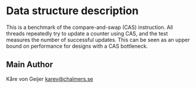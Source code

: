 # Data structure description

This is a benchmark of the compare-and-swap (CAS) instruction. All threads repeatedly try to update a counter using CAS, and the test measures the number of successful updates. This can be seen as an upper bound on performance for designs with a CAS bottleneck.

## Main Author

Kåre von Geijer <karev@chalmers.se>